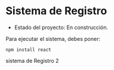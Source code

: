 <h1> Sistema de Registro</h1>

- Estado del proyecto: En construcción.

Para ejecutar el sistema, debes poner: 

```npm install react```

sistema de Registro 2
